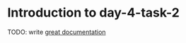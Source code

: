 # Introduction to day-4-task-2

TODO: write [great documentation](http://jacobian.org/writing/what-to-write/)
